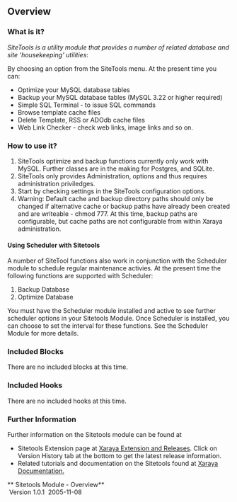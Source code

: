 
## Overview

### What is it?

*SiteTools is a utility module that provides a number of related
database and site 'housekeeping' utilities*:

By choosing an option from the SiteTools menu. At the present time you
can:

  - Optimize your MySQL database tables
  - Backup your MySQL database tables (MySQL 3.22 or higher required)
  - Simple SQL Terminal - to issue SQL commands
  - Browse template cache files
  - Delete Template, RSS or ADOdb cache files
  - Web Link Checker - check web links, image links and so on.

### How to use it?

1.  SiteTools optimize and backup functions currently only work with
    MySQL. Further classes are in the making for Postgres, and SQLite.
2.  SiteTools only provides Administration, options and thus requires
    administration priviledges.
3.  Start by checking settings in the SiteTools configuration options.
4.  Warning: Default cache and backup directory paths should only be
    changed if alternative cache or backup paths have already been
    created and are writeable - chmod 777. At this time, backup paths
    are configurable, but cache paths are not configurable from within
    Xaraya administration.

#### Using Scheduler with Sitetools

A number of SiteTool functions also work in conjunction with the
Scheduler module to schedule regular maintenance activies. At the
present time the following functions are supported with Scheduler:

1.  Backup Database
2.  Optimize Database

You must have the Scheduler module installed and active to see further
scheduler options in your Sitetools Module. Once Scheduler is installed,
you can choose to set the interval for these functions. See the
Scheduler Module for more details.

### Included Blocks

There are no included blocks at this time.

### Included Hooks

There are no included hooks at this time.

### Further Information

Further information on the Sitetools module can be found at

  - Sitetools Extension page at [Xaraya Extension and
    Releases](http://www.xaraya.com/index.php/release/887.html "Sitetools Module - Xaraya Extension 887").
    Click on Version History tab at the bottom to get the latest release
    information.
  - Related tutorials and documentation on the Sitetools found at
    [Xaraya
    Documentation.](http://www.xaraya.com/index.php/keywords/sitetools/ "Related documentation on Sitetools")

** Sitetools Module - Overview**  
 Version 1.0.1  2005-11-08

